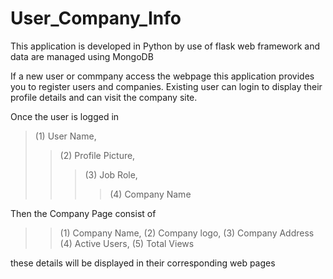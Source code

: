 # User_Company_Info
This application is developed in Python by use of flask web framework and data are managed  using MongoDB 

If a new user or commpany access the webpage this application provides you to register users and companies.
Existing user can login to display their profile details and can visit the company site.

Once the user is logged in 
  >(1) User Name,
  >>(2) Profile Picture,
  >>>(3) Job Role,
  >>>>(4) Company Name
 
Then the Company Page consist of
  >>(1) Company Name,
  >>(2) Company logo,
  >>(3) Company Address
  >>(4) Active Users,
  >>(5) Total Views
  
these details will be displayed in their corresponding web pages
